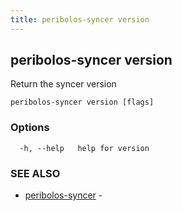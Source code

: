 ```yaml
---
title: peribolos-syncer version
---	
```


## peribolos-syncer version

Return the syncer version

```
peribolos-syncer version [flags]
```

### Options

```
  -h, --help   help for version
```

### SEE ALSO

* [peribolos-syncer](_index.md)	 - 

